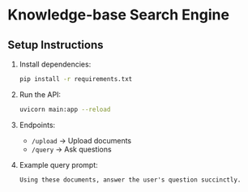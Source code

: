 # Knowledge-base Search Engine

## Setup Instructions
1. Install dependencies:
   ```bash
   pip install -r requirements.txt
   ```

2. Run the API:
   ```bash
   uvicorn main:app --reload
   ```

3. Endpoints:
   - `/upload` → Upload documents
   - `/query` → Ask questions

4. Example query prompt:
   ```
   Using these documents, answer the user's question succinctly.
   ```
